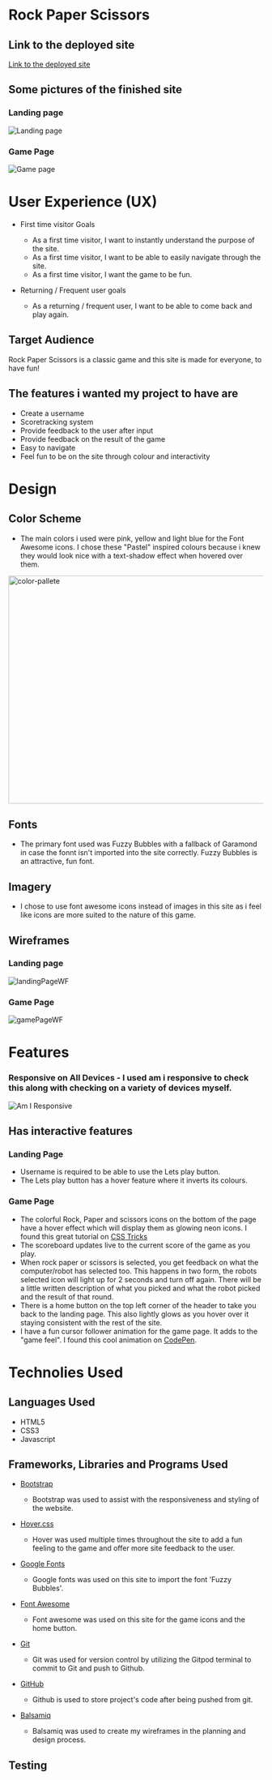 # Rock Paper Scissors

## Link to the deployed site

[Link to the deployed site](https://seantangney.github.io/my_full_template/)

## Some pictures of the finished site
### Landing page
![Landing page](assets/images/rps_landingPage.png)

### Game Page
![Game page](assets/images/rps_gamePage.png)

# User Experience (UX)
- First time visitor Goals
    - As a first time visitor, I want to instantly understand the purpose of the site.
    - As a first time visitor, I want to be able to easily navigate through the site.
    - As a first time visitor, I want the game to be fun.

- Returning / Frequent user goals
    - As a returning / frequent user, I want to be able to come back and play again.

## Target Audience
Rock Paper Scissors is a classic game and this site is made for everyone, to have fun!

## The features i wanted my project to have are

- Create a username
- Scoretracking system
- Provide feedback to the user after input
- Provide feedback on the result of the game
- Easy to navigate
- Feel fun to be on the site through colour and interactivity

# Design
## Color Scheme
- The main colors i used were pink, yellow and light blue for the Font Awesome icons. I chose these "Pastel" inspired colours because i knew they would look nice with a text-shadow effect when hovered over them. 


<img src="https://user-images.githubusercontent.com/11293532/145097353-dbb3764a-cc58-4a0a-96b9-82065371e412.jpg" alt="color-pallete" width="750" height="450">

## Fonts
- The primary font used was Fuzzy Bubbles with a fallback of Garamond in case the fonnt isn't imported into the site correctly. Fuzzy Bubbles is an attractive, fun font.

## Imagery
- I chose to use font awesome icons instead of images in this site as i feel like icons are more suited to the nature of this game. 

## Wireframes
### Landing page
![landingPageWF](assets/images/landingPageWF.png)

### Game Page
![gamePageWF](assets/images/gamePageWF.png)


# Features

### Responsive on All Devices - I used am i responsive to check this along with checking on a variety of devices myself.
![Am I Responsive](assets/images/rps_amIResponsive.png)

## Has interactive features
### Landing Page
-   Username is required to be able to use the Lets play button.
-   The Lets play button has a hover feature where it inverts its colours.
### Game Page
-   The colorful Rock, Paper and scissors icons on the bottom of the page have a hover effect which will display them as glowing neon icons. I found this great tutorial on [CSS Tricks](https://css-tricks.com/how-to-create-neon-text-with-css/) 
-   The scoreboard updates live to the current score of the game as you play.
-   When rock paper or scissors is selected, you get feedback on what the computer/robot has selected too. This happens in two form, the robots selected icon will light up for 2 seconds and turn off again. There will be a little written description of what you picked and what the robot picked and the result of that round.
- There is a home button on the top left corner of the header to take you back to the landing page. This also lightly glows as you hover over it staying consistent with the rest of the site.
- I have a fun cursor follower animation for the game page. It adds to the "game feel". I found this cool animation on [CodePen](https://codepen.io/morphed/pen/LZWppE).

# Technolies Used
## Languages Used
- HTML5
- CSS3
- Javascript

## Frameworks, Libraries and Programs Used

- [Bootstrap](https://getbootstrap.com/docs/4.4/getting-started/introduction/) 
    - Bootstrap was used to assist with the responsiveness and styling of the website.

- [Hover.css](https://ianlunn.github.io/Hover/)
    - Hover was used multiple times throughout the site to add a fun feeling to the game and offer more site feedback to the user.

- [Google Fonts](https://fonts.google.com/)
    - Google fonts was used on this site to import the font 'Fuzzy Bubbles'.

- [Font Awesome](https://fontawesome.com/)
    - Font awesome was used on this site for the game icons and the home button.

- [Git](https://git-scm.com/)
    - Git was used for version control by utilizing the Gitpod terminal to commit to Git and push to Github.

- [GitHub](https://github.com/)
    - Github is used to store project's code after being pushed from git.

- [Balsamiq](https://balsamiq.com/)
    - Balsamiq was used to create my wireframes in the planning and design process.

## Testing